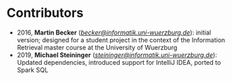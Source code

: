# Contributors

* 2016, **Martin Becker** (*becker@informatik.uni-wuerzburg.de*): initial version; designed for a student project in the context of the Information Retrieval master course at the University of Wuerzburg
* 2019, **Michael Steininger** (*steininger@informatik.uni-wuerzburg.de*): Updated dependencies, introduced support for IntelliJ IDEA, ported to Spark SQL
